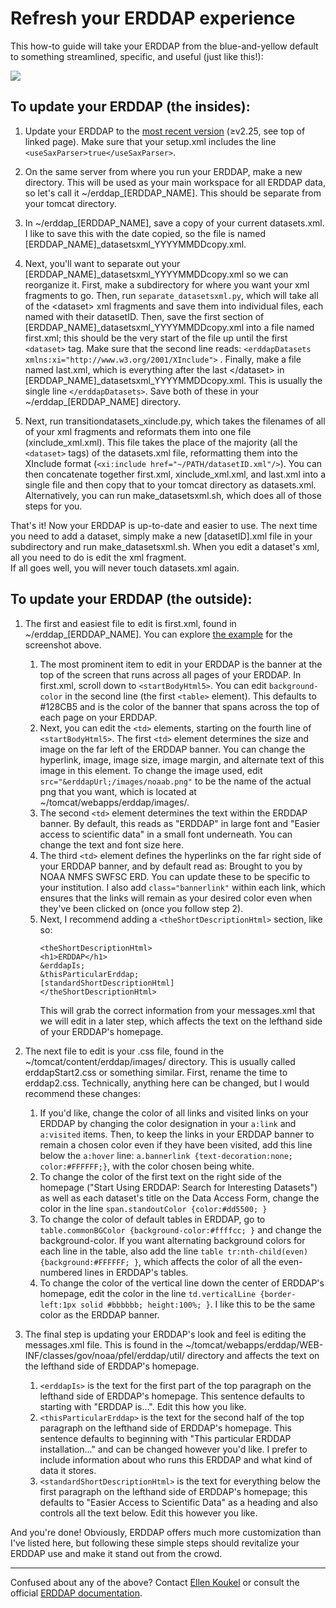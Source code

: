# Refresh your ERDDAP experience

This how-to guide will take your ERDDAP from the blue-and-yellow default to something streamlined, specific, and useful (just like this!):

[<img src="https://github.com/user-attachments/assets/7c0341b7-635a-4640-b884-034b4cc9a2c4"/>](https://data.pmel.noaa.gov/pmel/erddap/index.html)


## To update your ERDDAP (the insides):
<ol>
  <li><p>Update your ERDDAP to the <a href="https://erddap.github.io/#latest-erddap-version">most recent version</a> (≥v2.25, see top of linked page). Make sure that your setup.xml includes the line <code>&lt;useSaxParser&gt;true&lt;/useSaxParser&gt;</code>.</p></li>
  <li><p>On the same server from where you run your ERDDAP, make a new directory. This will be used as your main workspace for all ERDDAP data, so let's call it ~/erddap_[ERDDAP_NAME]. This should be separate from your tomcat directory.</p></li>
  <li><p>In ~/erddap_[ERDDAP_NAME], save a copy of your current datasets.xml. I like to save this with the date copied, so the file is named [ERDDAP_NAME]_datasetsxml_YYYYMMDDcopy.xml.</p></li>
  <li><p>Next, you'll want to separate out your [ERDDAP_NAME]_datasetsxml_YYYYMMDDcopy.xml so we can reorganize it. First, make a subdirectory for where you want your xml fragments to go. Then, run <code>separate_datasetsxml.py</code>, which will take all of the &lt;dataset&gt; xml fragments and save them into individual files, each named with their datasetID. Then, save the first section of [ERDDAP_NAME]_datasetsxml_YYYYMMDDcopy.xml into a file named first.xml; this should be the very start of the file up until the first <code>&lt;dataset&gt;</code> tag. Make sure that the second line reads: <code>&lt;erddapDatasets xmlns:xi="http://www.w3.org/2001/XInclude"&gt;</code> . Finally, make a file named last.xml, which is everything after the last &lt;/dataset&gt; in [ERDDAP_NAME]_datasetsxml_YYYYMMDDcopy.xml. This is usually the single line <code>&lt;/erddapDatasets&gt;</code>. Save both of these in your ~/erddap_[ERDDAP_NAME] directory.</p></li>
  <li><p>Next, run transitiondatasets_xinclude.py, which takes the filenames of all of your xml fragments and reformats them into one file (xinclude_xml.xml). This file takes the place of the majority (all the <code>&lt;dataset&gt;</code> tags) of the datasets.xml file, reformatting them into the XInclude format (<code>&lt;xi:include href="~/PATH/datasetID.xml"/&gt;</code>). You can then concatenate together first.xml, xinclude_xml.xml, and last.xml into a single file and then copy that to your tomcat directory as datasets.xml. Alternatively, you can run make_datasetsxml.sh, which does all of those steps for you.</p></li>
</ol>
That's it! Now your ERDDAP is up-to-date and easier to use. The next time you need to add a dataset, simply make a new [datasetID].xml file in your subdirectory and run make_datasetsxml.sh. When you edit a dataset's xml, all you need to do is edit the xml fragment.
<br>If all goes well, you will never touch datasets.xml again.

## To update your ERDDAP (the outside):
<ol>
  <li><p>The first and easiest file to edit is first.xml, found in ~/erddap_[ERDDAP_NAME]. You can explore <a href="https://github.com/e-koukel/erddap_instruction/blob/main/first.xml">the example</a> for the screenshot above. 
    <ol>
      <li>The most prominent item to edit in your ERDDAP is the banner at the top of the screen that runs across all pages of your ERDDAP. In first.xml, scroll down to <code>&lt;startBodyHtml5&gt;</code>. You can edit <code>background-color</code> in the second line (the first <code>&lt;table&gt;</code> element). This defaults to #128CB5 and is the color of the banner that spans across the top of each page on your ERDDAP.</li>
      <li>Next, you can edit the <code>&lt;td&gt;</code> elements, starting on the fourth line of <code>&lt;startBodyHtml5&gt;</code>. The first <code>&lt;td&gt;</code> element determines the size and image on the far left of the ERDDAP banner. You can change the hyperlink, image, image size, image margin, and alternate text of this image in this element. To change the image used, edit <code>src="&erddapUrl;/images/noaab.png"</code> to be the name of the actual png that you want, which is located at ~/tomcat/webapps/erddap/images/.</li>
        <li>The second <code>&lt;td&gt;</code> element determines the text within the ERDDAP banner. By default, this reads as "ERDDAP" in large font and "Easier access to scientific data" in a small font underneath. You can change the text and font size here.</li>
        <li>The third  <code>&lt;td&gt;</code> element defines the hyperlinks on the far right side of your ERDDAP banner, and by default read as: Brought to you by NOAA NMFS SWFSC ERD. You can update these to be specific to your institution. I also add <code>class="bannerlink"</code> within each link, which ensures that the links will remain as your desired color even when they've been clicked on (once you follow step 2).</li>
        <li>Next, I recommend adding a <code>&lt;theShortDescriptionHtml&gt;</code> section, like so:
  <pre><code>&lt;theShortDescriptionHtml&gt;
&lt;h1&gt;ERDDAP&lt;/h1&gt;
&amp;erddapIs;                                                                          
&amp;thisParticularErddap;                                                              
[standardShortDescriptionHtml]                                                          
&lt;/theShortDescriptionHtml&gt;</code></pre>
          This will grab the correct information from your messages.xml that we will edit in a later step, which affects the text on the lefthand side of your ERDDAP's homepage.</li>
    </ol>
  </p></li>
  <li><p>The next file to edit is your .css file, found in the ~/tomcat/content/erddap/images/ directory. This is usually called erddapStart2.css or something similar. First, rename the time to erddap2.css. Technically, anything here can be changed, but I would recommend these changes:
    <ol>
      <li>If you'd like, change the color of all links and visited links on your ERDDAP by changing the color designation in your <code>a:link</code> and <code>a:visited</code> items. Then, to keep the links in your ERDDAP banner to remain a chosen color even if they have been visited, add this line below the <code>a:hover</code> line: <code>a.bannerlink {text-decoration:none; color:#FFFFFF;}</code>, with the color chosen being white.</li>
      <li>To change the color of the first text on the right side of the homepage ("Start Using ERDDAP: Search for Interesting Datasets") as well as each dataset's title on the Data Access Form, change the color in the line <code>span.standoutColor {color:#dd5500; }</code></li>
      <li>To change the color of default tables in ERDDAP, go to <code>table.commonBGColor {background-color:#ffffcc; }</code> and change the background-color. If you want alternating background colors for each line in the table, also add the line <code>table tr:nth-child(even) {background:#FFFFFF; }</code>, which affects the color of all the even-numbered lines in ERDDAP's tables.</li>
      <li>To change the color of the vertical line down the center of ERDDAP's homepage, edit the color in the line <code>td.verticalLine {border-left:1px solid #bbbbbb; height:100%; }</code>. I like this to be the same color as the ERDDAP banner.</li>
    </ol>
  </p></li>
  <li><p>The final step is updating your ERDDAP's look and feel is editing the messages.xml file. This is found in the ~/tomcat/webapps/erddap/WEB-INF/classes/gov/noaa/pfel/erddap/util/ directory and affects the text on the lefthand side of ERDDAP's homepage.
  <ol>
    <li><code>&lt;erddapIs&gt;</code> is the text for the first part of the top paragraph on the lefthand side of ERDDAP's homepage. This sentence defaults to starting with "ERDDAP is…". Edit this how you like.</li>
    <li><code>&lt;thisParticularErddap&gt;</code> is the text for the second half of the top paragraph on the lefthand side of ERDDAP's homepage. This sentence defaults to beginning with "This particular ERDDAP installation…" and can be changed however you'd like. I prefer to include information about who runs this ERDDAP and what kind of data it stores.</li>
    <li><code>&lt;standardShortDescriptionHtml&gt;</code> is the text for everything below the first paragraph on the lefthand side of ERDDAP's homepage; this defaults to "Easier Access to Scientific Data" as a heading and also controls all the text below. Edit this however you like.</li>
  </ol>
  </p></li>
</ol>
And you're done! Obviously, ERDDAP offers much more customization than I've listed here, but following these simple steps should revitalize your ERDDAP use and make it stand out from the crowd.
<br>
<hr>
Confused about any of the above? Contact <a href="mailto:ellen.koukel@noaa.gov">Ellen Koukel</a> or consult the official <a href="https://erddap.github.io/">ERDDAP documentation</a>.
